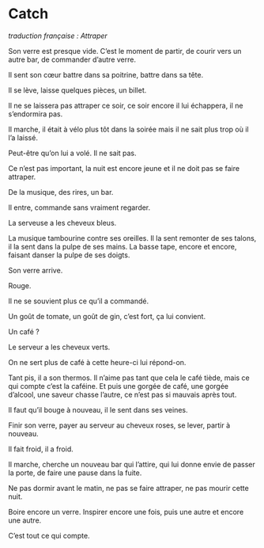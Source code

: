 # Catch


*traduction française : Attraper*



Son verre est presque vide. C’est le moment de partir, de courir vers un autre bar, de commander d’autre verre.

Il sent son cœur battre dans sa poitrine, battre dans sa tête.

Il se lève, laisse quelques pièces, un billet.

Il ne se laissera pas attraper ce soir, ce soir encore il lui échappera, il ne s’endormira pas.

Il marche, il était à vélo plus tôt dans la soirée mais il ne sait plus trop où il l’a laissé.

Peut-être qu’on lui a volé. Il ne sait pas.

Ce n’est pas important, la nuit est encore jeune et il ne doit pas se faire attraper.

De la musique, des rires, un bar.

Il entre, commande sans vraiment regarder.

La serveuse a les cheveux bleus.

La musique tambourine contre ses oreilles. Il la sent remonter de ses talons, il la sent dans la pulpe de ses mains. La basse tape, encore et encore, faisant danser la pulpe de ses doigts.

Son verre arrive.

Rouge.

Il ne se souvient plus ce qu’il a commandé.

Un goût de tomate, un goût de gin, c’est fort, ça lui convient.

Un café ?

Le serveur a les cheveux verts.

On ne sert plus de café à cette heure-ci lui répond-on.

Tant pis, il a son thermos. Il n’aime pas tant que cela le café tiède, mais ce qui compte c’est la caféine. Et puis une gorgée de café, une gorgée d’alcool, une saveur chasse l’autre, ce n’est pas si mauvais après tout.

Il faut qu’il bouge à nouveau, il le sent dans ses veines.

Finir son verre, payer au serveur au cheveux roses, se lever, partir à nouveau.

Il fait froid, il a froid.

Il marche, cherche un nouveau bar qui l’attire, qui lui donne envie de passer la porte, de faire une pause dans la fuite.

Ne pas dormir avant le matin, ne pas se faire attraper, ne pas mourir cette nuit.

Boire encore un verre. Inspirer encore une fois, puis une autre et encore une autre.

C’est tout ce qui compte.
